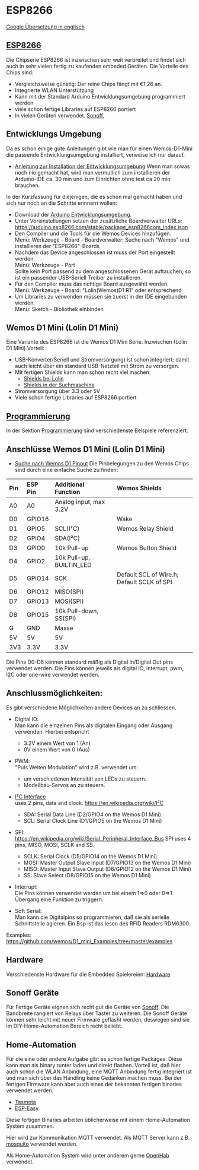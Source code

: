 ESP8266
=======

[Google Übersetzung in englisch](https://translate.google.com/translate?hl=&sl=de&tl=en&u=https%3A%2F%2Fgithub.com%2FJoergOstertag%2Fprojects%2Ftree%2Fmaster%2FESP8266)

[ESP8266](https://en.wikipedia.org/wiki/ESP8266)
------------------------------------------------

Die Chipserie ESP8266 ist inzwischen sehr weit verbreitet und findet sich auch in sehr vielen fertig zu kaufenden embeded Geräten.
Die Vorteile des Chips sind:
 - Vergleichsweise günstig: Der reine Chips fängt mit €1,26 an.
 - Integrierte WLAN Unterstützung
 - Kann mit der Standard Arduino Entwicklungsumgebung programmiert werden
 - viele schon fertige Libraries auf ESP8266 portiert
 - In vielen Geräten verwendet. [Sonoff](https://sonoff.tech/), 



Entwicklungs Umgebung
---------------------
Da es schon einige gute Anleitungen gibt wie man für einen Wemos-D1-Mini die passende Entwicklungsumgebung installiert, verweise ich nur darauf.

 - [Anleitung zur Installation der Entwicklungsumgebung](https://makesmart.net/esp8266-d1-mini-programmieren/)
   Wenn man sowas noch nie gemacht hat, wird man vermutlich zum installieren der Arduino-IDE ca. 30 min und zum Einrichten ohne test ca 20 min brauchen.

In der Kurzfassung für diejenigen, die es schon mal gemacht haben und sich nur noch an die Schritte erinnern wollen:
   + Download der [Arduino Entwicklungsumgebung](https://www.arduino.cc/en/Main/Software).
   + Unter Voreinstellungen setzen der zusätzliche Boardverwalter URLs:</br>
     https://arduino.esp8266.com/stable/package_esp8266com_index.json
   + Den Compiler und die Tools für die Wemos Devices hinzufügen.</br>
     Menü: Werkzeuge - Board - Boardverwalter: Suche nach "Wemos" und installieren der "ESP8266"-Boards
   + Nachdem das Device angeschlossen ist muss der Port eingestellt werden.</br>
     Menü: Werkzeuge - Port</br>
     Sollte kein Port passend zu dem angeschlossenen Gerät auftauchen, so ist ein passender USB-Seriell Treiber zu installieren.
   + Für den Compiler muss das richtige Board ausgewählt werden.</br>
     Menü: Werkzeuge - Board: "Lolin(Wemos)D1 R1" oder entsprechend
   + Um Libraries zu verwenden müssen sie zuerst in der IDE eingebunden werden.</br>
     Menü: Sketch - Bibliothek einbinden


Wemos D1 Mini (Lolin D1 Mini)
-----------------------------

Eine Variante des ESP8266 ist die Wemos D1 Mini Serie. Inzwischen (Lolin D1 Mini)
Vorteil:
 - USB-Konverter(Seriell und Stromversorgung) ist schon integriert; damit auch leicht über ein standard USB-Netzteil mit Strom zu versorgen.
 - Mit fertigen Shields kann man schon recht viel machen:
    + [Shields bei Lolin](https://www.wemos.cc/en/latest/d1_mini_shiled/index.html)
    + [Shields in der Suchmaschine](https://duckduckgo.com/?q=wemos+d1+mini+shield&t=canonical&iax=images&ia=images) 
 - Stromversorgung über 3.3 oder 5V
 - Viele schon fertige Libraries auf ESP8266 portiert

[Programmierung](programmierung/README.md)
---------------------------------------

In der Sektion [Programmierung](programmierung/README.md) sind verschiedenste Beispiele referenziert.

   
Anschlüsse Wemos D1 Mini (Lolin D1 Mini)
----------------------------------------

 - [Suche nach Wemos D1 Pinout](https://duckduckgo.com/?q=wemos+d1+pinout&t=canonical&iar=images&iax=images&ia=images)
   Die Pinbelegungen zu den Wemos Chips sind durch eine einfache Suche zu finden:

 | Pin |ESP Pin | Additional Function    | Wemos Shields         |
 |:----|:-------|:-----------------------|:----------------------|
 | A0  | A0	| Analog input, max 3.2V |			
 | D0  | GPIO16	|		    	 | Wake 	        
 | D1  | GPIO5	| SCL(I²C) 		 | Wemos Relay Shield    
 | D2  | GPIO4	| SDA(I²C)		 | 
 | D3  | GPIO0	| 10k Pull-up 		 | Wemos Button Shield   
 | D4  | GPIO2	| 10k Pull-up, BUILTIN_LED  | 	       		
 | D5  | GPIO14	| SCK 	       		 | Default SCL of Wire.h; Default SCLK of SPI
 | D6  | GPIO12	| MISO(SPI) 		 | 
 | D7  | GPIO13	| MOSI(SPI) 		 | 
 | D8  | GPIO15	| 10k Pull-down, SS(SPI) |
 | G   | GND	| Masse 		 |
 | 5V  | 5V 	| 5V 			 |
 | 3V3 | 3.3V 	| 3.3V		 	 |

Die Pins D0-D8 können standard mäßig als Digital In/Digital Out pins verwendet werden.
Die Pins können jeweils als digital IO, interrupt, pwm, I2C oder one-wire verwendet werden.

Anschlussmöglichkeiten:
-----------------------

Es gibt verschiedene Möglichkeiten andere Devices an zu schliessen.

 - Digital IO:</br>
   Man kann die einzelnen Pins als digitalen Eingang oder Ausgang verwenden.
   Hierbei entspricht
    + 3.2V einem Wert von 1 (An)
    + 0V einem Wert von 0 (Aus)

 - PWM:</br>
   "Puls Weiten Modulation" wird z.B. verwendet um:
   	 + um verschiedenen Intensität von LEDs zu steuern.
	 + Modellbau-Servos an zu steuern.

 - [I²C Interface](https://de.wikipedia.org/wiki/I%C2%B2C)</br>
  uses 2 pins, data and clock.
  https://en.wikipedia.org/wiki/I²C

    + SDA: Serial Data Line (D2/GPIO4 on the Wemos D1 Mini)
    + SCL: Serial Clock Line (D1/GPIO5 on the Wemos D1 Mini)

 - SPI:</br>
  https://en.wikipedia.org/wiki/Serial_Peripheral_Interface_Bus
  SPI uses 4 pins, MISO, MOSI, SCLK and SS.

    + SCLK: Serial Clock (D5/GPIO14 on the Wemos D1 Mini).
    + MOSI: Master Output Slave Input (D7/GPIO13 on the Wemos D1 Mini)
    + MISO: Master Input Slave Output (D6/GPIO12 on the Wemos D1 Mini)
    + SS: Slave Select (D8/GPIO15 on the Wemos D1 Mini)

 - Interrupt:</br>
   Die Pins können verwendet werden um bei einem 1=>0 oder 0=>1 Übergang eine Funktion zu triggern.

 - Soft Serial:</br>
   Man kann die Digitalpins so programmieren, daß sie als serielle Schnittstelle agieren.
   Ein Bsp ist das lesen des RFID Readers RDM6300.

Examples:
https://github.com/wemos/D1_mini_Examples/tree/master/examples

Hardware
--------
Verschiedenste Hardware für die Embedded Spielereien:
[Hardware](Hardware/README.md)



Sonoff Geräte
-------------
Für Fertige Geräte eignen sich recht gut die Geräte von [Sonoff](https://duckduckgo.com/?q=sonoff&t=canonical&iax=images&ia=images).
Die Bandbreite rangiert von Relays über Taster zu weiteren.
Die Sonoff Geräte können sehr leicht mit neuer Firmware geflasht werden, deswegen sind sie im DIY-Home-Automation Bereich recht beliebt.




Home-Automation
---------------

Für die eine oder andere Aufgabe gibt es schon fertige Packages.
Diese kann man als binary runter laden und direkt flashen.
Vorteil ist, daß hier auch schon die WLAN Anbindung, eine MQTT Anbindung fertig integriert ist und man sich über das Handling keine Gedanken machen muss.
Bei der fertigen Firmware kann aber auch eines der bekannten fertigen binaries verwendet werden.
 - [Tasmota](https://github.com/arendst/Tasmota)
 - [ESP-Easy](https://www.letscontrolit.com/wiki/index.php/ESPEasy)

Diese fertigen Binaries arbeiten üblicherweise mit einem Home-Automation System zusammen.

Hier wird zur Kommunikation MQTT verwendet. Als MQTT Server kann z.B. [mosquito](https://mosquitto.org/) verwendet werden.

Als Home-Automation System wird unter anderem gerne [OpenHab](https://www.openhab.org/) verwendet.
